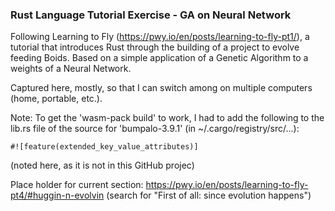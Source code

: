 ### Rust Language Tutorial Exercise - GA on Neural Network

Following Learning to Fly (https://pwy.io/en/posts/learning-to-fly-pt1/), a
tutorial that introduces Rust through the building of a project to evolve feeding Boids.
Based on a simple application of a Genetic Algorithm to a weights of a Neural Network.

Captured here, mostly, so that I can switch among on multiple computers (home, portable, etc.).

Note: To get the 'wasm-pack build' to work, I had to add the following to the lib.rs file of
the source for 'bumpalo-3.9.1' (in ~/.cargo/registry/src/...):

`#![feature(extended_key_value_attributes)]`

(noted here, as it is not in this GitHub projec)

Place holder for current section:
https://pwy.io/en/posts/learning-to-fly-pt4/#huggin-n-evolvin
(search for "First of all: since evolution happens")